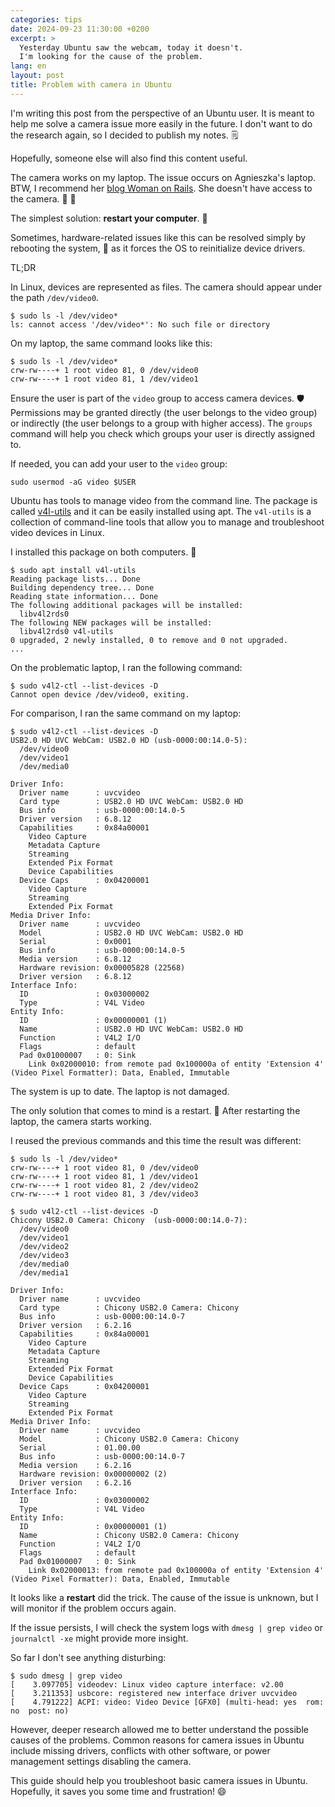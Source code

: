 ```yaml
---
categories: tips
date: 2024-09-23 11:30:00 +0200
excerpt: >
  Yesterday Ubuntu saw the webcam, today it doesn't.
  I'm looking for the cause of the problem.
lang: en
layout: post
title: Problem with camera in Ubuntu
---
```


I'm writing this post from the perspective of an Ubuntu user.
It is meant to help me solve a camera issue more easily in the future.
I don't want to do the research again, so I decided to publish my notes.
🗒️

Hopefully, someone else will also find this content useful.

The camera works on my laptop.
The issue occurs on Agnieszka's laptop.
BTW, I recommend her [blog Woman on Rails](https://womanonrails.com).
She doesn't have access to the camera.
🚫
🎥

The simplest solution: **restart your computer**.
🚀

Sometimes, hardware-related issues like this
can be resolved simply by rebooting the system,
🔌
as it forces the OS to reinitialize device drivers.

TL;DR

In Linux, devices are represented as files.
The camera should appear under the path `/dev/video0`.

```console
$ sudo ls -l /dev/video*
ls: cannot access '/dev/video*': No such file or directory
```

On my laptop, the same command looks like this:

```console
$ sudo ls -l /dev/video*
crw-rw----+ 1 root video 81, 0 /dev/video0
crw-rw----+ 1 root video 81, 1 /dev/video1
```

Ensure the user is part of the `video` group to access camera devices.
🛡️
Permissions may be granted directly (the user belongs to the video group)
or indirectly (the user belongs to a group with higher access).
The `groups` command will help you check
which groups your user is directly assigned to.

If needed, you can add your user to the `video` group:

```console
sudo usermod -aG video $USER
```

Ubuntu has tools to manage video from the command line.
The package is called [v4l-utils](https://linuxtv.org/wiki/index.php/V4l-utils)
and it can be easily installed using apt.
The `v4l-utils` is a collection of command-line tools
that allow you to manage and troubleshoot video devices in Linux.

I installed this package on both computers.
🔧

```console
$ sudo apt install v4l-utils
Reading package lists... Done
Building dependency tree... Done
Reading state information... Done
The following additional packages will be installed:
  libv4l2rds0
The following NEW packages will be installed:
  libv4l2rds0 v4l-utils
0 upgraded, 2 newly installed, 0 to remove and 0 not upgraded.
...
```

On the problematic laptop, I ran the following command:

```console
$ sudo v4l2-ctl --list-devices -D
Cannot open device /dev/video0, exiting.
```

For comparison, I ran the same command on my laptop:

<!-- markdownlint-disable MD013 -->
```console
$ sudo v4l2-ctl --list-devices -D
USB2.0 HD UVC WebCam: USB2.0 HD (usb-0000:00:14.0-5):
  /dev/video0
  /dev/video1
  /dev/media0

Driver Info:
  Driver name      : uvcvideo
  Card type        : USB2.0 HD UVC WebCam: USB2.0 HD
  Bus info         : usb-0000:00:14.0-5
  Driver version   : 6.8.12
  Capabilities     : 0x84a00001
    Video Capture
    Metadata Capture
    Streaming
    Extended Pix Format
    Device Capabilities
  Device Caps      : 0x04200001
    Video Capture
    Streaming
    Extended Pix Format
Media Driver Info:
  Driver name      : uvcvideo
  Model            : USB2.0 HD UVC WebCam: USB2.0 HD
  Serial           : 0x0001
  Bus info         : usb-0000:00:14.0-5
  Media version    : 6.8.12
  Hardware revision: 0x00005828 (22568)
  Driver version   : 6.8.12
Interface Info:
  ID               : 0x03000002
  Type             : V4L Video
Entity Info:
  ID               : 0x00000001 (1)
  Name             : USB2.0 HD UVC WebCam: USB2.0 HD
  Function         : V4L2 I/O
  Flags            : default
  Pad 0x01000007   : 0: Sink
    Link 0x02000010: from remote pad 0x100000a of entity 'Extension 4' (Video Pixel Formatter): Data, Enabled, Immutable
```
<!-- markdownlint-enable MD013 -->

The system is up to date.
The laptop is not damaged.

The only solution that comes to mind is a restart.
🔄
After restarting the laptop, the camera starts working.

I reused the previous commands and this time the result was different:

```console
$ sudo ls -l /dev/video*
crw-rw----+ 1 root video 81, 0 /dev/video0
crw-rw----+ 1 root video 81, 1 /dev/video1
crw-rw----+ 1 root video 81, 2 /dev/video2
crw-rw----+ 1 root video 81, 3 /dev/video3
```

<!-- markdownlint-disable MD013 -->
```console
$ sudo v4l2-ctl --list-devices -D
Chicony USB2.0 Camera: Chicony  (usb-0000:00:14.0-7):
  /dev/video0
  /dev/video1
  /dev/video2
  /dev/video3
  /dev/media0
  /dev/media1

Driver Info:
  Driver name      : uvcvideo
  Card type        : Chicony USB2.0 Camera: Chicony
  Bus info         : usb-0000:00:14.0-7
  Driver version   : 6.2.16
  Capabilities     : 0x84a00001
    Video Capture
    Metadata Capture
    Streaming
    Extended Pix Format
    Device Capabilities
  Device Caps      : 0x04200001
    Video Capture
    Streaming
    Extended Pix Format
Media Driver Info:
  Driver name      : uvcvideo
  Model            : Chicony USB2.0 Camera: Chicony
  Serial           : 01.00.00
  Bus info         : usb-0000:00:14.0-7
  Media version    : 6.2.16
  Hardware revision: 0x00000002 (2)
  Driver version   : 6.2.16
Interface Info:
  ID               : 0x03000002
  Type             : V4L Video
Entity Info:
  ID               : 0x00000001 (1)
  Name             : Chicony USB2.0 Camera: Chicony
  Function         : V4L2 I/O
  Flags            : default
  Pad 0x01000007   : 0: Sink
    Link 0x02000013: from remote pad 0x100000a of entity 'Extension 4' (Video Pixel Formatter): Data, Enabled, Immutable
```
<!-- markdownlint-enable MD013 -->

It looks like a **restart** did the trick.
The cause of the issue is unknown,
but I will monitor if the problem occurs again.

If the issue persists,
I will check the system logs with `dmesg | grep video`
or `journalctl -xe` might provide more insight.

So far I don't see anything disturbing:

<!-- markdownlint-disable MD013 -->
```console
$ sudo dmesg | grep video
[    3.097705] videodev: Linux video capture interface: v2.00
[    3.211353] usbcore: registered new interface driver uvcvideo
[    4.791222] ACPI: video: Video Device [GFX0] (multi-head: yes  rom: no  post: no)
```
<!-- markdownlint-enable MD013 -->

However, deeper research allowed me to better understand
the possible causes of the problems.
Common reasons for camera issues in Ubuntu include missing drivers,
conflicts with other software,
or power management settings disabling the camera.

This guide should help you troubleshoot basic camera issues in Ubuntu.
Hopefully, it saves you some time and frustration!
😄
